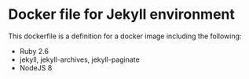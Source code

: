 # Docker file for Jekyll environment
This dockerfile is a definition for a docker image including the following:

* Ruby 2.6
* jekyll, jekyll-archives, jekyll-paginate
* NodeJS 8
